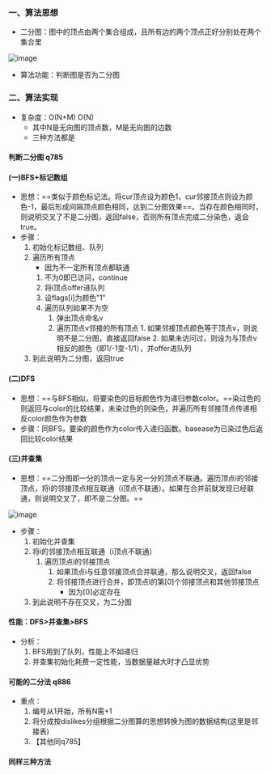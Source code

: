 ### 一、算法思想
- 二分图：图中的顶点由两个集合组成，且所有边的两个顶点正好分别处在两个集合里

![image](http://note.youdao.com/yws/res/44259/1F4B9E6322074115BF6F3EFD94F9389C)
- 算法功能：判断图是否为二分图

### 二、算法实现
- 复杂度：O(N+M) O(N)
    - 其中N是无向图的顶点数，M是无向图的边数
    - 三种方法都是

#### 判断二分图 q785
#### (一)BFS+标记数组
- 思想：==类似于颜色标记法。将cur顶点设为颜色1，cur邻接顶点则设为颜色-1，最后形成间隔顶点颜色相同，达到二分图效果==。当存在颜色相同时，则说明交叉了不是二分图，返回false，否则所有顶点完成二分染色，返会true。
- 步骤：
    1. 初始化标记数组、队列
    2. 遍历所有顶点
        - 因为不一定所有顶点都联通
        1. 不为0即已访问，continue
        2. 将i顶点offer进队列
        3. 设flags[i]为颜色"1"
        4. 遍历队列如果不为空
            1. 弹出顶点命名v
            2. 遍历顶点v邻接的所有顶点    1. 如果邻接顶点颜色等于顶点v，则说明不是二分图，直接返回false
                2. 如果未访问过，则设为与顶点v相反的颜色（即1/-1变-1/1），并offer进队列
    3. 到此说明为二分图，返回true

#### (二)DFS
- 思想：==与BFS相似，将要染色的目标颜色作为递归参数color。==染过色的则返回与color的比较结果，未染过色的则染色，并遍历所有邻接顶点传递相反color颜色作为参数
- 步骤：同BFS，要染的颜色作为color传入递归函数。basease为已染过色后返回比较color结果

#### (三)并查集
- 思想：==二分图即一分的顶点一定与另一分的顶点不联通。遍历顶点i的邻接顶点，将i的邻接顶点相互联通（i顶点不联通）。如果在合并前就发现已经联通，则说明交叉了，即不是二分图。==

![image](http://note.youdao.com/yws/res/44352/A97BF09F29CF473396531C501622720A)
- 步骤：
    1. 初始化并查集
    2. 将i的邻接顶点相互联通（i顶点不联通）
        1. 遍历顶点i的邻接顶点
            1. 如果顶点i与任意邻接顶点合并联通，那么说明交叉，返回false
            2. 将邻接顶点进行合并，即顶点i的第[0]个邻接顶点和其他邻接顶点
                - 因为[0]必定存在
    3. 到此说明不存在交叉，为二分图

#### 性能：DFS>并查集>BFS
- 分析：
    1. BFS用到了队列，性能上不如递归
    2. 并查集初始化耗费一定性能，当数据量越大时才凸显优势

#### 可能的二分法 q886
- 重点：
    1. 编号从1开始，所有N需+1
    2. 将分成按dislikes分组根据二分图算的思想转换为图的数据结构(这里是邻接表)
    3. 【其他同q785】

#### 同样三种方法